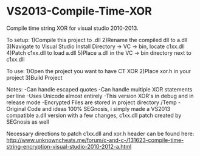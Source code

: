# VS2013-Compile-Time-XOR
Compile time string XOR for visual studio 2010-2013.

To setup:
1)Compile this project to .dll
2)Rename the compiled dll to a.dll
3)Navigate to Visual Studio Install Directory -> VC -> bin, locate c1xx.dll
4)Patch c1xx.dll to load a.dll
5)Place a.dll in the VC -> bin directory next to c1xx.dll

To use:
1)Open the project you want to have CT XOR
2)Place xor.h in your project
3)Build Project

Notes:
-Can handle escaped quotes
-Can handle multiple XOR statements per line
-Uses Unicode almost entirely
-This version XOR's in debug and in release mode
-Encrypted Files are stored in project directory /Temp
-Original Code and ideas 100% SEGnosis, i simply made a VS2013 compatible a.dll version with a few changes, c1xx.dll patch created by SEGnosis as well

Necessary directions to patch c1xx.dll and xor.h header can be found here: http://www.unknowncheats.me/forum/c-and-c-/131623-compile-time-string-encryption-visual-studio-2010-2012-a.html

